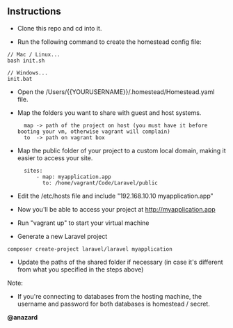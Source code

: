 ## Instructions

- Clone this repo and cd into it.

- Run the following command to create the homestead config file:
```
// Mac / Linux...
bash init.sh

// Windows...
init.bat
```

- Open the /Users/{{YOURUSERNAME}}/.homestead/Homestead.yaml file.

- Map the folders you want to share with guest and host systems.

        map -> path of the project on host (you must have it before booting your vm, otherwise vagrant will complain)
        to  -> path on vagrant box

- Map the public folder of your project to a custom local domain, making it easier to access your site.

        sites:
            - map: myapplication.app
              to: /home/vagrant/Code/Laravel/public

- Edit the /etc/hosts file and include "192.168.10.10  myapplication.app"

- Now you'll be able to access your project at http://myapplication.app

- Run "vagrant up" to start your virtual machine

- Generate a new Laravel project
```
composer create-project laravel/laravel myapplication
```

- Update the paths of the shared folder if necessary (in case it's different from what you specified in the steps above)

Note:

- If you're connecting to databases from the hosting machine, the username and password for both databases is homestead / secret.

**@anazard**
